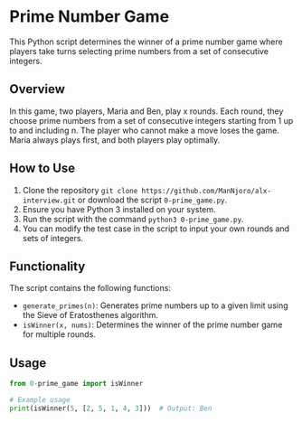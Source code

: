 # Prime Number Game

This Python script determines the winner of a prime number game where players take turns selecting prime numbers from a set of consecutive integers.

## Overview

In this game, two players, Maria and Ben, play x rounds. Each round, they choose prime numbers from a set of consecutive integers starting from 1 up to and including n. The player who cannot make a move loses the game. Maria always plays first, and both players play optimally.

## How to Use

1. Clone the repository `git clone https://github.com/ManNjoro/alx-interview.git` or download the script `0-prime_game.py`.
2. Ensure you have Python 3 installed on your system.
3. Run the script with the command `python3 0-prime_game.py`.
4. You can modify the test case in the script to input your own rounds and sets of integers.

## Functionality

The script contains the following functions:

- `generate_primes(n)`: Generates prime numbers up to a given limit using the Sieve of Eratosthenes algorithm.
- `isWinner(x, nums)`: Determines the winner of the prime number game for multiple rounds.

## Usage

```python
from 0-prime_game import isWinner

# Example usage
print(isWinner(5, [2, 5, 1, 4, 3]))  # Output: Ben
